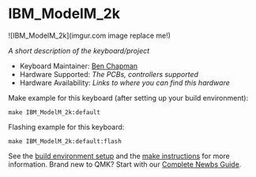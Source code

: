# IBM_ModelM_2k

![IBM_ModelM_2k](imgur.com image replace me!)

*A short description of the keyboard/project*

* Keyboard Maintainer: [Ben Chapman](https://github.com/yourusername)
* Hardware Supported: *The PCBs, controllers supported*
* Hardware Availability: *Links to where you can find this hardware*

Make example for this keyboard (after setting up your build environment):

    make IBM_ModelM_2k:default

Flashing example for this keyboard:

    make IBM_ModelM_2k:default:flash

See the [build environment setup](https://docs.qmk.fm/#/getting_started_build_tools) and the [make instructions](https://docs.qmk.fm/#/getting_started_make_guide) for more information. Brand new to QMK? Start with our [Complete Newbs Guide](https://docs.qmk.fm/#/newbs).
